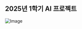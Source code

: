 ## 2025년 1학기 AI 프로젝트
![Image](https://github.com/user-attachments/assets/4badea7e-e7f1-49a7-b0df-719ce75bb7d3)